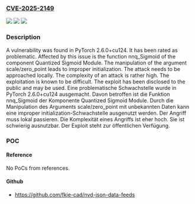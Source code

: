 ### [CVE-2025-2149](https://cve.mitre.org/cgi-bin/cvename.cgi?name=CVE-2025-2149)
![](https://img.shields.io/static/v1?label=Product&message=PyTorch&color=blue)
![](https://img.shields.io/static/v1?label=Version&message=2.6.0%2Bcu124%20&color=brightgreen)
![](https://img.shields.io/static/v1?label=Vulnerability&message=Improper%20Initialization&color=brightgreen)

### Description

A vulnerability was found in PyTorch 2.6.0+cu124. It has been rated as problematic. Affected by this issue is the function nnq_Sigmoid of the component Quantized Sigmoid Module. The manipulation of the argument scale/zero_point leads to improper initialization. The attack needs to be approached locally. The complexity of an attack is rather high. The exploitation is known to be difficult. The exploit has been disclosed to the public and may be used.
Eine problematische Schwachstelle wurde in PyTorch 2.6.0+cu124 ausgemacht. Davon betroffen ist die Funktion nnq_Sigmoid der Komponente Quantized Sigmoid Module. Durch die Manipulation des Arguments scale/zero_point mit unbekannten Daten kann eine improper initialization-Schwachstelle ausgenutzt werden. Der Angriff muss lokal passieren. Die Komplexität eines Angriffs ist eher hoch. Sie ist schwierig ausnutzbar. Der Exploit steht zur öffentlichen Verfügung.

### POC

#### Reference
No PoCs from references.

#### Github
- https://github.com/fkie-cad/nvd-json-data-feeds

